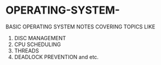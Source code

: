 # OPERATING-SYSTEM-
BASIC OPERATING SYSTEM NOTES COVERING TOPICS LIKE 
1. DISC MANAGEMENT 
2. CPU SCHEDULING 
3. THREADS
4. DEADLOCK PREVENTION 
and etc.
